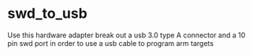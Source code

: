 # swd_to_usb
Use this hardware adapter break out a usb 3.0 type A connector and a 10 pin swd port in order to use a usb cable to program arm targets
